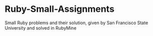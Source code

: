 # Ruby-Small-Assignments
Small Ruby problems and their solution, given by San Francisco State University and solved in RubyMine
